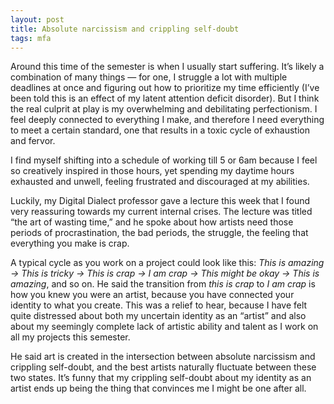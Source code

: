 ```yaml
---
layout: post
title: Absolute narcissism and crippling self-doubt
tags: mfa
---
```


Around this time of the semester is when I usually start suffering. It’s likely a combination of many things — for one, I struggle a lot with multiple deadlines at once and figuring out how to prioritize my time efficiently (I’ve been told this is an effect of my latent attention deficit disorder). But I think the real culprit at play is my overwhelming and debilitating perfectionism. I feel deeply connected to everything I make, and therefore I need everything to meet a certain standard, one that results in a toxic cycle of exhaustion and fervor. 

I find myself shifting into a schedule of working till 5 or 6am because I feel so creatively inspired in those hours, yet spending my daytime hours exhausted and unwell, feeling frustrated and discouraged at my abilities. 

Luckily, my Digital Dialect professor gave a lecture this week that I found very reassuring towards my current internal crises. The lecture was titled “the art of wasting time,” and he spoke about how artists need those periods of procrastination, the bad periods, the struggle, the feeling that everything you make is crap. 

A typical cycle as you work on a project could look like this: *This is amazing -> This is tricky -> This is crap -> I am crap -> This might be okay -> This is amazing*, and so on. He said the transition from *this is crap* to *I am crap* is how you knew you were an artist, because you have connected your identity to what you create. This was a relief to hear, because I have felt quite distressed about both my uncertain identity as an “artist” and also about my seemingly complete lack of artistic ability and talent as I work on all my projects this semester. 

He said art is created in the intersection between absolute narcissism and crippling self-doubt, and the best artists naturally fluctuate between these two states. It’s funny that my crippling self-doubt about my identity as an artist ends up being the thing that convinces me I might be one after all. 